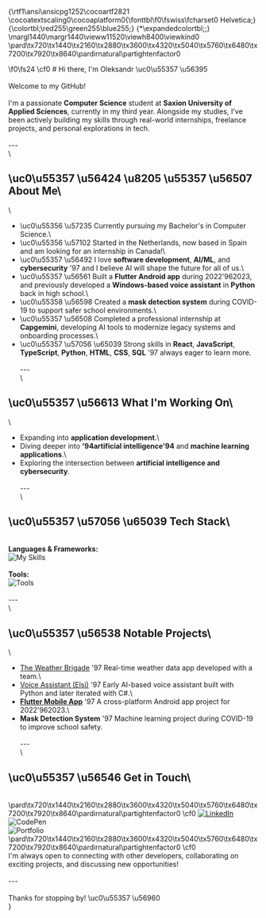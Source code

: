 {\rtf1\ansi\ansicpg1252\cocoartf2821
\cocoatextscaling0\cocoaplatform0{\fonttbl\f0\fswiss\fcharset0 Helvetica;}
{\colortbl;\red255\green255\blue255;}
{\*\expandedcolortbl;;}
\margl1440\margr1440\vieww11520\viewh8400\viewkind0
\pard\tx720\tx1440\tx2160\tx2880\tx3600\tx4320\tx5040\tx5760\tx6480\tx7200\tx7920\tx8640\pardirnatural\partightenfactor0

\f0\fs24 \cf0 # Hi there, I'm Oleksandr \uc0\u55357 \u56395 \
\
Welcome to my GitHub!\
\
I'm a passionate **Computer Science** student at **Saxion University of Applied Sciences**, currently in my third year. Alongside my studies, I've been actively building my skills through real-world internships, freelance projects, and personal explorations in tech.\
\
---\
\
## \uc0\u55357 \u56424 \u8205 \u55357 \u56507  About Me\
\
- \uc0\u55356 \u57235  Currently pursuing my Bachelor's in Computer Science.\
- \uc0\u55356 \u57102  Started in the Netherlands, now based in Spain and am looking for an internship in Canada!\
- \uc0\u55357 \u56492  I love **software development**, **AI/ML**, and **cybersecurity** \'97 and I believe AI will shape the future for all of us.\
- \uc0\u55357 \u56561  Built a **Flutter Android app** during 2022\'962023, and previously developed a **Windows-based voice assistant** in **Python** back in high school.\
- \uc0\u55358 \u56598  Created a **mask detection system** during COVID-19 to support safer school environments.\
- \uc0\u55357 \u56508  Completed a professional internship at **Capgemini**, developing AI tools to modernize legacy systems and onboarding processes.\
- \uc0\u55357 \u57056 \u65039  Strong skills in **React**, **JavaScript**, **TypeScript**, **Python**, **HTML**, **CSS**, **SQL** \'97 always eager to learn more.\
\
---\
\
## \uc0\u55357 \u56613  What I'm Working On\
\
- Expanding into **application development**.\
- Diving deeper into **\'94artificial intelligence\'94** and **machine learning applications**.\
- Exploring the intersection between **artificial intelligence and cybersecurity**.\
\
---\
\
## \uc0\u55357 \u57056 \u65039  Tech Stack\
\
**Languages & Frameworks:**  \
![My Skills](https://skillicons.dev/icons?i=python,cpp,cs,c,js,ts,react,flutter,dart,html,css,sql,arduino,nodejs,electron,graphql,jquery,latex,md,mysql,nextjs,npm,php)\
\
**Tools:**  \
![Tools](https://skillicons.dev/icons?i=git,github,gitlab,vscode,figma,azure,clion,cmake,ai,codepen,idea,linux,matlab,postgres,pycharm,qt,raspberrypi,sqlite,sublime,ubuntu,webstorm,windows)\
\
---\
\
## \uc0\u55357 \u56538  Notable Projects\
\
- [The Weather Brigade](https://github.com/AZaUk/TheWeatherBrigade) \'97 Real-time weather data app developed with a team.\
- [Voice Assistant (Elsi)](https://elsi.sealzi.com/) \'97 Early AI-based voice assistant built with Python and later iterated with C#.\
- **[Flutter Mobile App](https://github.com/AZaUk/FlutterCalculator)** \'97 A cross-platform Android app project for 2022\'962023.\
- **Mask Detection System** \'97 Machine learning project during COVID-19 to improve school safety.\
\
---\
\
## \uc0\u55357 \u56546  Get in Touch\
\
\pard\tx720\tx1440\tx2160\tx2880\tx3600\tx4320\tx5040\tx5760\tx6480\tx7200\tx7920\tx8640\pardirnatural\partightenfactor0
\cf0 [![LinkedIn](https://skillicons.dev/icons?i=linkedin)](https://www.linkedin.com/in/oleksandr-z/)\
![CodePen](https://skillicons.dev/icons?i=codepen)\
![Portfolio](https://www.figma.com/proto/CznMBdXTD8U3ySWmDgBkoz/Oleksandr-Zabolotnyy's-Portfolio?page-id=0%3A1&node-id=3-2&p=f&viewport=176%2C151%2C0.1&t=cYmGuCSzmUUjfks5-1&scaling=scale-down-width&content-scaling=fixed&starting-point-node-id=3%3A2)\
\pard\tx720\tx1440\tx2160\tx2880\tx3600\tx4320\tx5040\tx5760\tx6480\tx7200\tx7920\tx8640\pardirnatural\partightenfactor0
\cf0 \
I'm always open to connecting with other developers, collaborating on exciting projects, and discussing new opportunities!\
\
---\
\
Thanks for stopping by! \uc0\u55357 \u56960 \
}